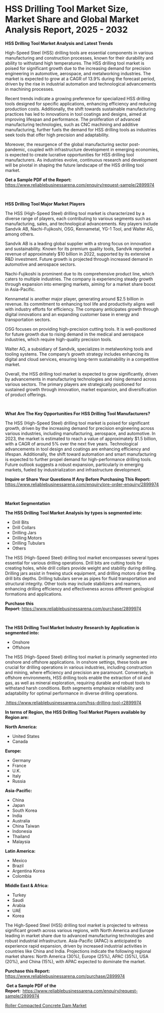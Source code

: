 <p><h1>HSS Drilling Tool Market Size, Market Share and Global Market Analysis Report, 2025 - 2032</h1></p><p><strong>HSS Drilling Tool Market Analysis and Latest Trends</strong></p>
<p><p>High-Speed Steel (HSS) drilling tools are essential components in various manufacturing and construction processes, known for their durability and ability to withstand high temperatures. The HSS drilling tool market is poised for significant growth due to the increasing demand for precision engineering in automotive, aerospace, and metalworking industries. The market is expected to grow at a CAGR of 13.9% during the forecast period, driven by the rise in industrial automation and technological advancements in machining processes.</p><p>Recent trends indicate a growing preference for specialized HSS drilling tools designed for specific applications, enhancing efficiency and reducing production costs. Additionally, the shift towards sustainable manufacturing practices has led to innovations in tool coatings and designs, aimed at improving lifespan and performance. The proliferation of advanced manufacturing technologies, such as CNC machining and additive manufacturing, further fuels the demand for HSS drilling tools as industries seek tools that offer high precision and adaptability.</p><p>Moreover, the resurgence of the global manufacturing sector post-pandemic, coupled with infrastructure development in emerging economies, is expected to create lucrative opportunities for HSS drilling tool manufacturers. As industries evolve, continuous research and development will be pivotal in shaping the future landscape of the HSS drilling tool market.</p></p>
<p><strong>Get a Sample PDF of the Report:&nbsp;</strong> <a href="https://www.reliablebusinessarena.com/enquiry/request-sample/2899974?utm_campaign=3222&utm_medium=2&utm_source=Github&utm_content=ia&utm_term=16032025&utm_id=hss-drilling-tool">https://www.reliablebusinessarena.com/enquiry/request-sample/2899974</a></p>
<p>&nbsp;</p>
<p><strong>HSS Drilling Tool Major Market Players</strong></p>
<p><p>The HSS (High-Speed Steel) drilling tool market is characterized by a diverse range of players, each contributing to various segments such as manufacturing, sales, and technological advancements. Key players include Sandvik AB, Nachi-Fujikoshi, OSG, Kennametal, YG-1 Tool, and Walter AG, among others.</p><p>Sandvik AB is a leading global supplier with a strong focus on innovation and sustainability. Known for its premium quality tools, Sandvik reported a revenue of approximately $10 billion in 2022, supported by its extensive R&D investment. Future growth is projected through increased demand in automotive and aerospace sectors.</p><p>Nachi-Fujikoshi is prominent due to its comprehensive product line, which caters to multiple industries. The company is experiencing steady growth through expansion into emerging markets, aiming for a market share boost in Asia-Pacific.</p><p>Kennametal is another major player, generating around $2.5 billion in revenue. Its commitment to enhancing tool life and productivity aligns well with industry efforts for efficiency. The company anticipates growth through digital innovations and an expanding customer base in energy and transportation sectors.</p><p>OSG focuses on providing high-precision cutting tools. It is well-positioned for future growth due to rising demand in the medical and aerospace industries, which require high-quality precision tools.</p><p>Walter AG, a subsidiary of Sandvik, specializes in metalworking tools and tooling systems. The company’s growth strategy includes enhancing its digital and cloud services, ensuring long-term sustainability in a competitive market.</p><p>Overall, the HSS drilling tool market is expected to grow significantly, driven by advancements in manufacturing technologies and rising demand across various sectors. The primary players are strategically positioned for sustained growth through innovation, market expansion, and diversification of product offerings.</p></p>
<p>&nbsp;</p>
<p><strong>What Are The Key Opportunities For HSS Drilling Tool Manufacturers?</strong></p>
<p><p>The HSS (High-Speed Steel) drilling tool market is poised for significant growth, driven by the increasing demand for precision engineering across various industries, including manufacturing, aerospace, and automotive. In 2023, the market is estimated to reach a value of approximately $1.5 billion, with a CAGR of around 5% over the next five years. Technological advancements in tool design and coatings are enhancing efficiency and lifespan. Additionally, the shift toward automation and smart manufacturing is expected to further propel demand for high-performance drilling tools. Future outlook suggests a robust expansion, particularly in emerging markets, fueled by industrialization and infrastructure development.</p></p>
<p><strong>Inquire or Share Your Questions If Any Before Purchasing This Report:</strong> <a href="https://www.reliablebusinessarena.com/enquiry/pre-order-enquiry/2899974?utm_campaign=3222&utm_medium=2&utm_source=Github&utm_content=ia&utm_term=16032025&utm_id=hss-drilling-tool">https://www.reliablebusinessarena.com/enquiry/pre-order-enquiry/2899974</a></p>
<p>&nbsp;</p>
<p><strong>Market Segmentation</strong></p>
<p><strong>The HSS Drilling Tool Market Analysis by types is segmented into:</strong></p>
<p><ul><li>Drill Bits</li><li>Drill Collars</li><li>Drilling Jars</li><li>Drilling Motors</li><li>Drilling Tubulars</li><li>Others</li></ul></p>
<p><p>The HSS (High-Speed Steel) drilling tool market encompasses several types essential for various drilling operations. Drill bits are cutting tools for creating holes, while drill collars provide weight and stability during drilling. Drilling jars assist in freeing stuck equipment, and drilling motors drive the drill bits depths. Drilling tubulars serve as pipes for fluid transportation and structural integrity. Other tools may include stabilizers and reamers, enhancing drilling efficiency and effectiveness across different geological formations and applications.</p></p>
<p><strong>Purchase this Report:&nbsp;</strong><a href="https://www.reliablebusinessarena.com/purchase/2899974?utm_campaign=3222&utm_medium=2&utm_source=Github&utm_content=ia&utm_term=16032025&utm_id=hss-drilling-tool">https://www.reliablebusinessarena.com/purchase/2899974</a></p>
<p>&nbsp;</p>
<p><strong>The HSS Drilling Tool Market Industry Research by Application is segmented into:</strong></p>
<p><ul><li>Onshore</li><li>Offshore</li></ul></p>
<p><p>The HSS (High-Speed Steel) drilling tool market is primarily segmented into onshore and offshore applications. In onshore settings, these tools are crucial for drilling operations in various industries, including construction and mining, where efficiency and precision are paramount. Conversely, in offshore environments, HSS drilling tools enable the extraction of oil and gas, as well as mineral exploration, requiring durable and robust tools to withstand harsh conditions. Both segments emphasize reliability and adaptability for optimal performance in diverse drilling operations.</p></p>
<p><a href="https://www.reliablebusinessarena.com/hss-drilling-tool-r2899974?utm_campaign=3222&utm_medium=2&utm_source=Github&utm_content=ia&utm_term=16032025&utm_id=hss-drilling-tool">&nbsp;https://www.reliablebusinessarena.com/hss-drilling-tool-r2899974</a></p>
<p><strong>In terms of Region, the HSS Drilling Tool Market Players available by Region are:</strong></p>
<p>
    <p> <strong> North America: </strong>
        <ul>
            <li>United States</li>
            <li>Canada</li>
        </ul>
        </p> 
    <p> <strong> Europe: </strong>
        <ul>
            <li>Germany</li>
            <li>France</li>
            <li>U.K.</li>
            <li>Italy</li>
            <li>Russia</li>
        </ul>
        </p> 
    <p> <strong> Asia-Pacific: </strong>
        <ul>
            <li>China</li>
            <li>Japan</li>
            <li>South Korea</li>
            <li>India</li>
            <li>Australia</li>
            <li>China Taiwan</li>
            <li>Indonesia</li>
            <li>Thailand</li>
            <li>Malaysia</li>
        </ul>
        </p> 
    <p> <strong> Latin America: </strong>
        <ul>
            <li>Mexico</li>
            <li>Brazil</li>
            <li>Argentina Korea</li>
            <li>Colombia</li>
        </ul>
        </p> 
    <p> <strong> Middle East & Africa: </strong>
        <ul>
            <li>Turkey</li>
            <li>Saudi</li>
            <li>Arabia</li>
            <li>UAE</li>
            <li>Korea</li>
        </ul>
    </p>
    </p>
<p><p>The High-Speed Steel (HSS) drilling tool market is projected to witness significant growth across various regions, with North America and Europe leading in market share due to advanced manufacturing technologies and robust industrial infrastructure. Asia-Pacific (APAC) is anticipated to experience rapid expansion, driven by increased industrial activities in countries like China and India. Projections indicate the following regional market shares: North America (30%), Europe (25%), APAC (35%), USA (20%), and China (15%), with APAC expected to dominate the market.</p></p>
<p><strong>Purchase this Report: </strong><a href="https://www.reliablebusinessarena.com/purchase/2899974?utm_campaign=3222&utm_medium=2&utm_source=Github&utm_content=ia&utm_term=16032025&utm_id=hss-drilling-tool">https://www.reliablebusinessarena.com/purchase/2899974</a></p>
<p>&nbsp;<strong>Get a Sample PDF of the Report:&nbsp;&nbsp;</strong><a href="https://www.reliablebusinessarena.com/enquiry/request-sample/2899974?utm_campaign=3222&utm_medium=2&utm_source=Github&utm_content=ia&utm_term=16032025&utm_id=hss-drilling-tool">https://www.reliablebusinessarena.com/enquiry/request-sample/2899974</a></p>
<p><strong></strong></p>
<p><p><a href="https://github.com/daphnyvashdi/Market-Research-Report-List-1/blob/main/roller-compacted-concrete-dam-market.md?utm_campaign=3222&utm_medium=2&utm_source=Github&utm_content=ia&utm_term=16032025&utm_id=hss-drilling-tool">Roller Compacted Concrete Dam Market</a></p></p>